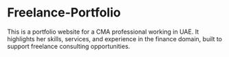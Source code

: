 # Freelance-Portfolio
This is a portfolio website for a CMA professional  working in UAE. It highlights her skills, services, and experience in the finance domain, built to support freelance consulting opportunities.
